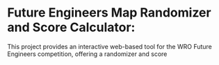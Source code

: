 # Future Engineers Map Randomizer and Score Calculator:

This project provides an interactive web-based tool for the WRO Future Engineers competition, offering a randomizer and score
